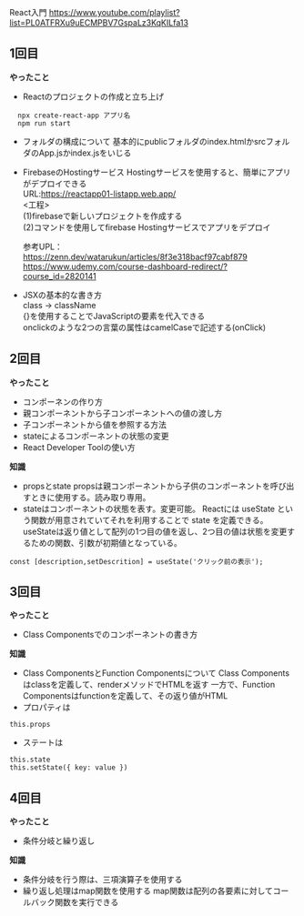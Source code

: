 React入門
https://www.youtube.com/playlist?list=PL0ATFRXu9uECMPBV7GspaLz3KqKILfa13

## 1回目
**やったこと**
- Reactのプロジェクトの作成と立ち上げ
```
  npx create-react-app アプリ名
  npm run start
```

- フォルダの構成について
  基本的にpublicフォルダのindex.htmlかsrcフォルダのApp.jsかindex.jsをいじる

- FirebaseのHostingサービス
  Hostingサービスを使用すると、簡単にアプリがデプロイできる<br>
  URL:https://reactapp01-listapp.web.app/  
  <工程><br>
  (1)firebaseで新しいプロジェクトを作成する<br>
  (2)コマンドを使用してfirebase Hostingサービスでアプリをデプロイ<br>

  参考UPL：<br>
  https://zenn.dev/watarukun/articles/8f3e318bacf97cabf879  
  https://www.udemy.com/course-dashboard-redirect/?course_id=2820141  

- JSXの基本的な書き方<br>
  class → className<br>
  {}を使用することでJavaScriptの要素を代入できる<br>
  onclickのような2つの言葉の属性はcamelCaseで記述する(onClick)<br>

## 2回目
**やったこと**
- コンポーネンの作り方
- 親コンポーネントから子コンポーネントへの値の渡し方
- 子コンポーネントから値を参照する方法
- stateによるコンポーネントの状態の変更
- React Developer Toolの使い方


**知識**
- propsとstate
  propsは親コンポーネントから子供のコンポーネントを呼び出すときに使用する。読み取り専用。
- stateはコンポーネントの状態を表す。変更可能。
  Reactには useState という関数が用意されていてそれを利用することで state を定義できる。
  useStateは返り値として配列の1つ目の値を返し、2つ目の値は状態を変更するための関数、引数が初期値となっている。
```
const [description,setDescrition] = useState('クリック前の表示');
```

## 3回目
**やったこと**
- Class Componentsでのコンポーネントの書き方

**知識**
- Class ComponentsとFunction Componentsについて
  Class Componentsはclassを定義して、renderメソッドでHTMLを返す
  一方で、Function Componentsはfunctionを定義して、その返り値がHTML
- プロパティは
```
this.props
```
- ステートは
```
this.state
this.setState({ key: value })
```

## 4回目
**やったこと**
- 条件分岐と繰り返し
  
**知識**
- 条件分岐を行う際は、三項演算子を使用する
- 繰り返し処理はmap関数を使用する
  map関数は配列の各要素に対してコールバック関数を実行できる


